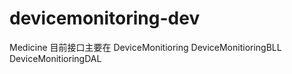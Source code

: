 # devicemonitoring-dev
Medicine
目前接口主要在
DeviceMonitioring
DeviceMonitioringBLL
DeviceMonitioringDAL
